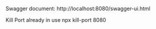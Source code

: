 Swagger document:
http://localhost:8080/swagger-ui.html

Kill Port already in use
npx kill-port 8080
